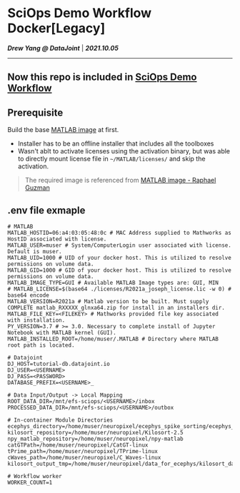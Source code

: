 # SciOps Demo Workflow Docker[Legacy]

***Drew Yang @ DataJoint*** | ***2021.10.05***

---

## Now this repo is included in [SciOps Demo Workflow](https://github.com/vathes/sciops-demo-workflow-1)

## Prerequisite
Build the base [MATLAB image](https://github.com/Yambottle/matlab) at first.
- Installer has to be an offline installer that includes all the toolboxes
- Wasn't ablt to activate licenses using the activation binary, but was able to directly mount license file in `~/MATLAB/licenses/` and skip the activation.

> The required image is referenced from [MATLAB image - Raphael Guzman](https://github.com/guzman-raphael/matlab)

## .env file exmaple
```
# MATLAB
MATLAB_HOSTID=06:a4:03:05:48:0c # MAC Address supplied to Mathworks as HostID associated with license.
MATLAB_USER=muser # System/ComputerLogin user associated with license. Default is muser.
MATLAB_UID=1000 # UID of your docker host. This is utilized to resolve permissions on volume data.
MATLAB_GID=1000 # GID of your docker host. This is utilized to resolve permissions on volume data.
MATLAB_IMAGE_TYPE=GUI # Available MATLAB Image types are: GUI, MIN
# MATLAB_LICENSE=$(base64 ./licenses/R2021a_joseph_license.lic -w 0) # base64 encode
MATLAB_VERSION=R2021a # Matlab version to be built. Must supply COMPLETE matlab_RXXXXX_glnxa64.zip for install in an installers dir.
MATLAB_FILE_KEY=<FILEKEY> # Mathworks provided file key associated with installation.
PY_VERSION=3.7 # >= 3.0. Necessary to complete install of Jupyter Notebook with MATLAB kernel (GUI).
MATLAB_INSTALLED_ROOT=/home/muser/.MATLAB # Directory where MATLAB root path is located.

# Datajoint
DJ_HOST=tutorial-db.datajoint.io
DJ_USER=<USERNAME>
DJ_PASS=<PASSWORD>
DATABASE_PREFIX=<USERNAME>_

# Data Input/Output -> Local Mapping
ROOT_DATA_DIR=/mnt/efs-sciops/<USERNAME>/inbox
PROCESSED_DATA_DIR=/mnt/efs-sciops/<USERNAME>/outbox

# In-container Module Directories
ecephys_directory=/home/muser/neuropixel/ecephys_spike_sorting/ecephys_spike_sorting
kilosort_repository=/home/muser/neuropixel/Kilosort-2.5
npy_matlab_repository=/home/muser/neuropixel/npy-matlab
catGTPath=/home/muser/neuropixel/CatGT-linux
tPrime_path=/home/muser/neuropixel/TPrime-linux
cWaves_path=/home/muser/neuropixel/C_Waves-linux
kilosort_output_tmp=/home/muser/neuropixel/data_for_ecephys/kilosort_datatemp

# Workflow worker
WORKER_COUNT=1
```
